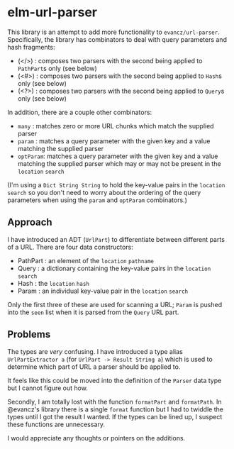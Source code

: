 # elm-url-parser

This library is an attempt to add more functionality to `evancz/url-parser`. Specifically, the library has combinators to deal with query parameters and hash fragments:
- (</>) : composes two parsers with the second being applied to `PathPart`s only (see below)
- (<#>) : composes two parsers with the second being applied to `Hash`s only (see below)
- (<?>) : composes two parsers with the second being applied to `Query`s only (see below)

In addition, there are a couple other combinators:
- `many` : matches zero or more URL chunks which match the supplied parser
- `param` : matches a query parameter with the given key and a value matching the supplied parser
- `optParam`: matches a query parameter with the given key and a value matching the supplied parser which may or may not be present in the `location` `search`

(I'm using a `Dict String String` to hold the key-value pairs in the `location` `search` so you don't need to worry about the ordering of the query parameters when using the `param` and `optParam` combinators.)

## Approach

I have introduced an ADT (`UrlPart`) to differentiate between different parts of a URL. There are four data constructors:
- PathPart : an element of the `location` `pathname`
- Query : a dictionary containing the key-value pairs in the `location` `search`
- Hash : the `location` `hash`
- Param : an individual key-value pair in the `location` `search`

Only the first three of these are used for scanning a URL; `Param` is pushed into the `seen` list when it is parsed from the `Query` URL part.

## Problems

The types are *very* confusing. I have introduced a type alias `UrlPartExtractor a` (for `UrlPart -> Result String a`) which is used to determine which part of URL a parser should be applied to.

It feels like this could be moved into the definition of the `Parser` data type but I cannot figure out how.

Secondly, I am totally lost with the function `formatPart` and `formatPath`. In @evancz's library there is a single `format` function but I had to twiddle the types until I got the result I wanted. If the types can be lined up, I suspect these functions are unnecessary.

I would appreciate any thoughts or pointers on the additions.
